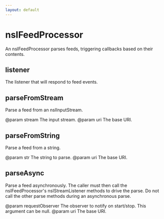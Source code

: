```yaml
---
layout: default
---
```


# nsIFeedProcessor #

An nsIFeedProcessor parses feeds, triggering callbacks based on
their contents.


## listener ##

The listener that will respond to feed events. 


## parseFromStream ##

Parse a feed from an nsIInputStream.

@param stream The input stream.
@param uri The base URI.


## parseFromString ##

Parse a feed from a string.

@param str The string to parse.
@param uri The base URI.


## parseAsync ##

Parse a feed asynchronously. The caller must then call the
nsIFeedProcessor's nsIStreamListener methods to drive the
parse. Do not call the other parse methods during an asynchronous
parse.

@param requestObserver The observer to notify on start/stop. This
                       argument can be null.
@param uri The base URI.

